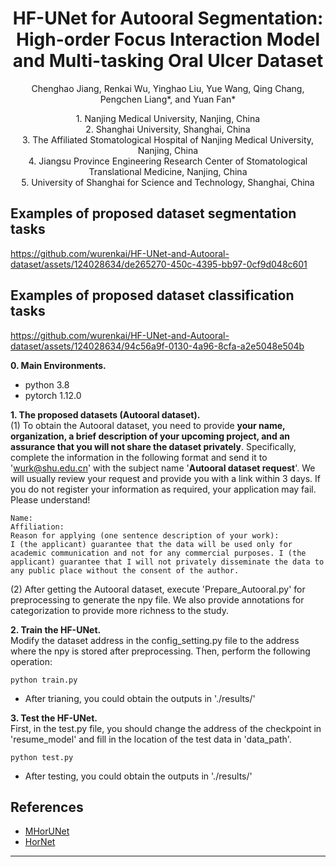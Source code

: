 <p align="center">
  <h1 align="center">HF-UNet for Autooral Segmentation: High-order Focus Interaction Model and Multi-tasking Oral Ulcer Dataset</h1>
  <p align="center">
    Chenghao Jiang, Renkai Wu, Yinghao Liu, Yue Wang, Qing Chang, Pengchen Liang*, and Yuan Fan*
  </p>
    <p align="center">
      1. Nanjing Medical University, Nanjing, China</br>
      2. Shanghai University, Shanghai, China</br>
      3. The Affiliated Stomatological Hospital of Nanjing Medical University, Nanjing, China</br>
      4. Jiangsu Province Engineering Research Center of Stomatological Translational Medicine, Nanjing, China</br>
      5. University of Shanghai for Science and Technology, Shanghai, China</br>
  </p>
</p>

## Examples of proposed dataset segmentation tasks

https://github.com/wurenkai/HF-UNet-and-Autooral-dataset/assets/124028634/de265270-450c-4395-bb97-0cf9d048c601


## Examples of proposed dataset classification tasks

https://github.com/wurenkai/HF-UNet-and-Autooral-dataset/assets/124028634/94c56a9f-0130-4a96-8cfa-a2e5048e504b

**0. Main Environments.**
- python 3.8
- pytorch 1.12.0

**1. The proposed datasets (Autooral dataset).** </br>
(1) To obtain the Autooral dataset, you need to provide **your name, organization, a brief description of your upcoming project, and an assurance that you will not share the dataset privately**. Specifically, complete the information in the following format and send it to 'wurk@shu.edu.cn' with the subject name '**Autooral dataset request**'. We will usually review your request and provide you with a link within 3 days. If you do not register your information as required, your application may fail. Please understand! </br>
```
Name:
Affiliation:
Reason for applying (one sentence description of your work):
I (the applicant) guarantee that the data will be used only for academic communication and not for any commercial purposes. I (the applicant) guarantee that I will not privately disseminate the data to any public place without the consent of the author.
```

(2) After getting the Autooral dataset, execute 'Prepare_Autooral.py' for preprocessing to generate the npy file. We also provide annotations for categorization to provide more richness to the study. </br>

**2. Train the HF-UNet.** </br>
Modify the dataset address in the config_setting.py file to the address where the npy is stored after preprocessing. Then, perform the following operation:
```
python train.py
```
- After trianing, you could obtain the outputs in './results/'

**3. Test the HF-UNet.** </br>
First, in the test.py file, you should change the address of the checkpoint in 'resume_model' and fill in the location of the test data in 'data_path'.
```
python test.py
```
- After testing, you could obtain the outputs in './results/'

## References
- [MHorUNet](https://github.com/wurenkai/MHorUNet)
- [HorNet](https://github.com/raoyongming/HorNet)
---
